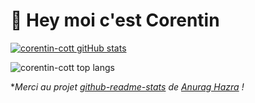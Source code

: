 # 👋 Hey moi c'est Corentin

[![corentin-cott gitHub stats](https://github-readme-stats.vercel.app/api?username=corentin-cott&theme=cobalt)](https://github.com/anuraghazra/github-readme-stats)

![corentin-cott top langs](https://github-readme-stats.vercel.app/api/top-langs/?username=corentin-cott&layout=compact&theme=cobalt)


**Merci au projet [github-readme-stats](https://github.com/anuraghazra/github-readme-stats) de [Anurag Hazra](https://github.com/anuraghazra) !*